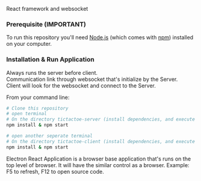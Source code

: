 React framework and websocket

### Prerequisite (IMPORTANT)

To run this repository you'll need [Node.js](https://nodejs.org/en/download/) (which comes with [npm](http://npmjs.com)) installed on your computer.

### Installation & Run Application
Always runs the server before client.<br />
Communication link through websocket that's initialize by the Server.<br />
Client will look for the websocket and connect to the Server.<br />

From your command line:
```bash
# Clone this repository
# open terminal
# On the directory tictactoe-server (install dependencies, and execute the application)
npm install & npm start

# open another seperate terminal
# On the directory tictactoe-client (install dependencies, and execute the application)
npm install & npm start
```

Electron React Application is a browser base application that's runs on the top level of browser. It will have the similar control as a browser. Example: F5 to refresh, F12 to open source code.
